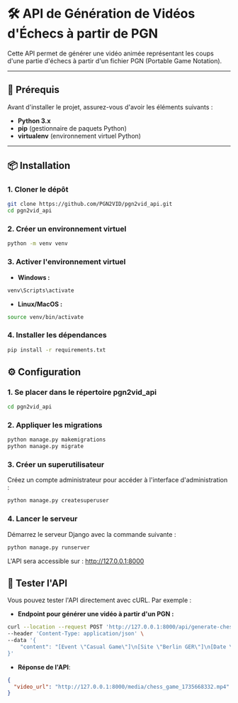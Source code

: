 # 🛠️ **API de Génération de Vidéos d'Échecs à partir de PGN**

Cette API permet de générer une vidéo animée représentant les coups d'une partie d'échecs à partir d'un fichier PGN (Portable Game Notation).

---

## 🚀 **Prérequis**

Avant d'installer le projet, assurez-vous d'avoir les éléments suivants :

- **Python 3.x**
- **pip** (gestionnaire de paquets Python)
- **virtualenv** (environnement virtuel Python)

---

## 📦 **Installation**

### 1. **Cloner le dépôt**
```bash
git clone https://github.com/PGN2VID/pgn2vid_api.git
cd pgn2vid_api
```

### 2. **Créer un environnement virtuel**
```bash
python -m venv venv
```

### 3. **Activer l'environnement virtuel**
* **Windows :**
```bash
venv\Scripts\activate
```
* **Linux/MacOS :**
```bash
source venv/bin/activate
```

### 4. **Installer les dépendances**
```bash
pip install -r requirements.txt
```

## ⚙️ **Configuration**

### 1. **Se placer dans le répertoire pgn2vid_api**   
```bash
cd pgn2vid_api
```
### 2. **Appliquer les migrations**   
```bash
python manage.py makemigrations
python manage.py migrate
```
### 3. **Créer un superutilisateur**
Créez un compte administrateur pour accéder à l'interface d'administration :
```bash
python manage.py createsuperuser
```
### 4. **Lancer le serveur**
Démarrez le serveur Django avec la commande suivante :
```bash
python manage.py runserver
```
L'API sera accessible sur : http://127.0.0.1:8000


## 🧪 **Tester l'API**

Vous pouvez tester l'API directement avec cURL. Par exemple :
* **Endpoint pour générer une vidéo à partir d'un PGN :**
```bash
curl --location --request POST 'http://127.0.0.1:8000/api/generate-chess-video/' \
--header 'Content-Type: application/json' \
--data '{
    "content": "[Event \"Casual Game\"]\n[Site \"Berlin GER\"]\n[Date \"1852.??.??\"]\n[EventDate \"?\"]\n[Round \"?\"]\n[Result \"1-0\"]\n[White \"Adolf Anderssen\"]\n[Black \"Jean Dufresne\"]\n[ECO \"C52\"]\n[WhiteElo \"?\"]\n[BlackElo \"?\"]\n[PlyCount \"47\"]\n\n1.e4 e5 2.Nf3 Nc6 3.Bc4 Bc5 4.b4 Bxb4 5.c3 Ba5 6.d4 exd4 7.O-O\nd3 8.Qb3 Qf6 9.e5 Qg6 10.Re1 Nge7 11.Ba3 b5 12.Qxb5 Rb8 13.Qa4\nBb6 14.Nbd2 Bb7 15.Ne4 Qf5 16.Bxd3 Qh5 17.Nf6+ gxf6 18.exf6\nRg8 19.Rad1 Qxf3 20.Rxe7+ Nxe7 21.Qxd7+ Kxd7 22.Bf5+ Ke8\n23.Bd7+ Kf8 24.Bxe7# 1-0"
}'
```

* **Réponse de l'API**:
```json
{
  "video_url": "http://127.0.0.1:8000/media/chess_game_1735668332.mp4"
}
```



